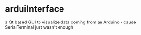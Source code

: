 arduiInterface
==============

a Qt based GUI to visualize data coming from an Arduino - cause SerialTerminal just wasn't enough

